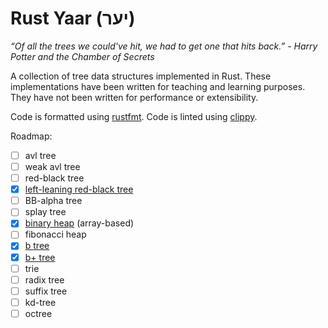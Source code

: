# Rust Yaar (יער)

*“Of all the trees we could've hit, we had to get one that hits back.” - Harry
Potter and the Chamber of Secrets*

A collection of tree data structures implemented in Rust. These implementations
have been written for teaching and learning purposes. They have not been written
for performance or extensibility.

Code is formatted using [rustfmt](https://github.com/rust-lang-nursery/rustfmt).
Code is linted using [clippy](https://github.com/Manishearth/rust-clippy).

Roadmap:
- [ ] avl tree
- [ ] weak avl tree
- [ ] red-black tree
- [x] [left-leaning red-black tree](src/llredblack/mod.rs)
- [ ] BB-alpha tree
- [ ] splay tree
- [x] [binary heap](src/minheap/mod.rs) (array-based)
- [ ] fibonacci heap
- [x] [b tree](src/b/mod.rs)
- [x] [b+ tree](src/bplus/mod.rs)
- [ ] trie
- [ ] radix tree
- [ ] suffix tree
- [ ] kd-tree
- [ ] octree
